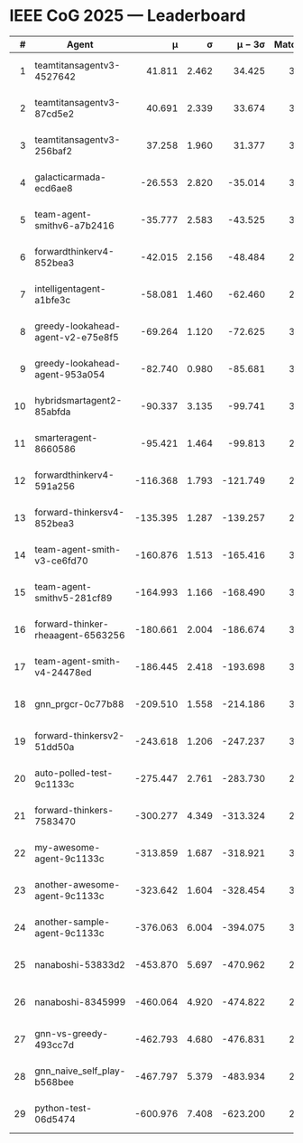 # IEEE CoG 2025 — Leaderboard

| # | Agent | μ | σ | μ − 3σ | Matches | Updated |
|---:|---|---:|---:|---:|---:|---|
| 1 | teamtitansagentv3-4527642 | 41.811 | 2.462 | 34.425 | 3580 | 2025-08-18 13:18 |
| 2 | teamtitansagentv3-87cd5e2 | 40.691 | 2.339 | 33.674 | 3072 | 2025-08-18 13:18 |
| 3 | teamtitansagentv3-256baf2 | 37.258 | 1.960 | 31.377 | 3412 | 2025-08-18 13:18 |
| 4 | galacticarmada-ecd6ae8 | -26.553 | 2.820 | -35.014 | 3420 | 2025-08-18 13:18 |
| 5 | team-agent-smithv6-a7b2416 | -35.777 | 2.583 | -43.525 | 3200 | 2025-08-18 13:18 |
| 6 | forwardthinkerv4-852bea3 | -42.015 | 2.156 | -48.484 | 2616 | 2025-08-18 13:18 |
| 7 | intelligentagent-a1bfe3c | -58.081 | 1.460 | -62.460 | 2658 | 2025-08-18 13:18 |
| 8 | greedy-lookahead-agent-v2-e75e8f5 | -69.264 | 1.120 | -72.625 | 3236 | 2025-08-18 13:18 |
| 9 | greedy-lookahead-agent-953a054 | -82.740 | 0.980 | -85.681 | 3136 | 2025-08-18 13:18 |
| 10 | hybridsmartagent2-85abfda | -90.337 | 3.135 | -99.741 | 3161 | 2025-08-18 13:18 |
| 11 | smarteragent-8660586 | -95.421 | 1.464 | -99.813 | 2917 | 2025-08-18 13:18 |
| 12 | forwardthinkerv4-591a256 | -116.368 | 1.793 | -121.749 | 2841 | 2025-08-18 13:18 |
| 13 | forward-thinkersv4-852bea3 | -135.395 | 1.287 | -139.257 | 2553 | 2025-08-18 13:18 |
| 14 | team-agent-smith-v3-ce6fd70 | -160.876 | 1.513 | -165.416 | 3632 | 2025-08-18 13:18 |
| 15 | team-agent-smithv5-281cf89 | -164.993 | 1.166 | -168.490 | 3200 | 2025-08-18 13:18 |
| 16 | forward-thinker-rheaagent-6563256 | -180.661 | 2.004 | -186.674 | 3082 | 2025-08-18 13:18 |
| 17 | team-agent-smith-v4-24478ed | -186.445 | 2.418 | -193.698 | 3472 | 2025-08-18 13:18 |
| 18 | gnn_prgcr-0c77b88 | -209.510 | 1.558 | -214.186 | 3310 | 2025-08-18 13:18 |
| 19 | forward-thinkersv2-51dd50a | -243.618 | 1.206 | -247.237 | 3222 | 2025-08-18 13:18 |
| 20 | auto-polled-test-9c1133c | -275.447 | 2.761 | -283.730 | 2660 | 2025-08-18 13:18 |
| 21 | forward-thinkers-7583470 | -300.277 | 4.349 | -313.324 | 2880 | 2025-08-18 13:18 |
| 22 | my-awesome-agent-9c1133c | -313.859 | 1.687 | -318.921 | 3520 | 2025-08-18 13:18 |
| 23 | another-awesome-agent-9c1133c | -323.642 | 1.604 | -328.454 | 3640 | 2025-08-18 13:18 |
| 24 | another-sample-agent-9c1133c | -376.063 | 6.004 | -394.075 | 3040 | 2025-08-18 13:18 |
| 25 | nanaboshi-53833d2 | -453.870 | 5.697 | -470.962 | 2620 | 2025-08-18 13:18 |
| 26 | nanaboshi-8345999 | -460.064 | 4.920 | -474.822 | 2820 | 2025-08-18 13:18 |
| 27 | gnn-vs-greedy-493cc7d | -462.793 | 4.680 | -476.831 | 2720 | 2025-08-18 13:18 |
| 28 | gnn_naive_self_play-b568bee | -467.797 | 5.379 | -483.934 | 2760 | 2025-08-18 13:18 |
| 29 | python-test-06d5474 | -600.976 | 7.408 | -623.200 | 2590 | 2025-08-18 13:18 |
